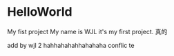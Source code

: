 # HelloWorld
My fist project 
My name is WJL
it's my first project.
真的


add by wjl 2
hahhahahahhahahaha
conflic te
